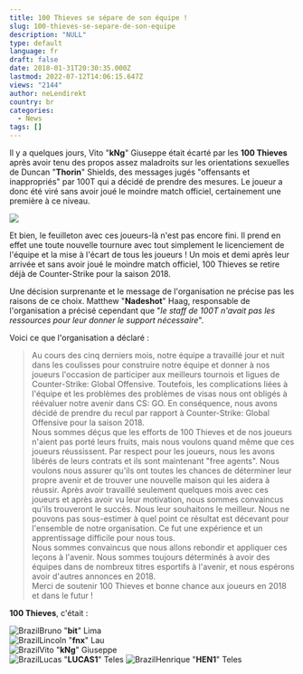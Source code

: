 ```yaml
---
title: 100 Thieves se sépare de son équipe !
slug: 100-thieves-se-separe-de-son-equipe
description: "NULL"
type: default
language: fr
draft: false
date: 2018-01-31T20:30:35.000Z
lastmod: 2022-07-12T14:06:15.647Z
views: "2144"
author: neLendirekt
country: br
categories:
  - News
tags: []
---
```

Il y a quelques jours, Vito "**kNg**" Giuseppe était écarté par les **100 Thieves** après avoir tenu des propos assez maladroits sur les orientations sexuelles de Duncan "**Thorin**" Shields, des messages jugés "offensants et inappropriés" par 100T qui a décidé de prendre des mesures. Le joueur a donc été viré sans avoir joué le moindre match officiel, certainement une première à ce niveau.

![](/images/articles/5a311079c10af/images/iO3F4ftNllcAJzHBxaOTd7Hp7MZpeSEJemaDJUsM.jpeg)

Et bien, le feuilleton avec ces joueurs-là n'est pas encore fini. Il prend en effet une toute nouvelle tournure avec tout simplement le licenciement de l'équipe et la mise à l'écart de tous les joueurs ! Un mois et demi après leur arrivée et sans avoir joué le moindre match officiel, 100 Thieves se retire déjà de Counter-Strike pour la saison 2018\. 

Une décision surprenante et le message de l'organisation ne précise pas les raisons de ce choix. Matthew "**Nadeshot**" Haag, responsable de l'organisation a précisé cependant que "_le staff de 100T n'avait pas les ressources pour leur donner le support nécessaire_".

Voici ce que l'organisation a déclaré :

> Au cours des cinq derniers mois, notre équipe a travaillé jour et nuit dans les coulisses pour construire notre équipe et donner à nos joueurs l'occasion de participer aux meilleurs tournois et ligues de Counter-Strike: Global Offensive. Toutefois, les complications liées à l'équipe et les problèmes des problèmes de visas nous ont obligés à réévaluer notre avenir dans CS: GO. En conséquence, nous avons décidé de prendre du recul par rapport à Counter-Strike: Global Offensive pour la saison 2018.  
> Nous sommes déçus que les efforts de 100 Thieves et de nos joueurs n'aient pas porté leurs fruits, mais nous voulons quand même que ces joueurs réussissent. Par respect pour les joueurs, nous les avons libérés de leurs contrats et ils sont maintenant "free agents". Nous voulons nous assurer qu'ils ont toutes les chances de déterminer leur propre avenir et de trouver une nouvelle maison qui les aidera à réussir. Après avoir travaillé seulement quelques mois avec ces joueurs et après avoir vu leur motivation, nous sommes convaincus qu'ils trouveront le succès. Nous leur souhaitons le meilleur. Nous ne pouvons pas sous-estimer à quel point ce résultat est décevant pour l'ensemble de notre organisation. Ce fut une expérience et un apprentissage difficile pour nous tous.  
> Nous sommes convaincus que nous allons rebondir et appliquer ces leçons à l'avenir. Nous sommes toujours déterminés à avoir des équipes dans de nombreux titres esportifs à l'avenir, et nous espérons avoir d'autres annonces en 2018.  
> Merci de soutenir 100 Thieves et bonne chance aux joueurs en 2018 et dans le futur !

**100 Thieves**, c'était :

![Brazil](/images/countries/br.svg)⁠Bruno "**bit**" Lima  
![Brazil](/images/countries/br.svg)⁠Lincoln "**fnx**" Lau  
![Brazil](/images/countries/br.svg)⁠Vito "**kNg**" Giuseppe  
![Brazil](/images/countries/br.svg)⁠Lucas "**LUCAS1**" Teles ![Brazil](/images/countries/br.svg)⁠Henrique "**HEN1**" Teles 
